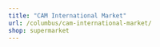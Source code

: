 ```yaml
---
title: "CAM International Market"
url: /columbus/cam-international-market/
shop: supermarket
---
```

